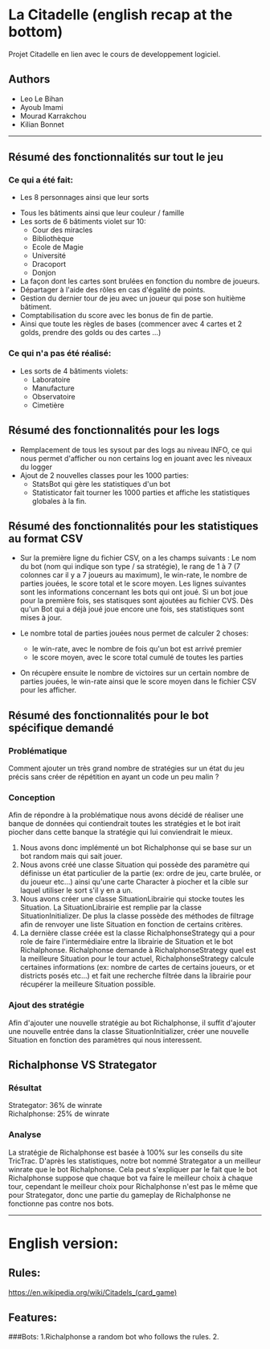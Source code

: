 # La Citadelle (english recap at the bottom)
Projet Citadelle en lien avec le cours de developpement logiciel.

## Authors
- Leo Le Bihan
- Ayoub Imami
- Mourad Karrakchou
- Kilian Bonnet

------------------------------------
## Résumé des fonctionnalités sur tout le jeu
### Ce qui a été fait:
- Les 8 personnages ainsi que leur sorts
* Tous les bâtiments ainsi que leur couleur / famille
* Les sorts de 6 bâtiments violet sur 10:
	* Cour des miracles
	* Bibliothèque
	* Ecole de Magie
	* Université
	* Dracoport
	* Donjon
* La façon dont les cartes sont brulées en fonction du nombre de joueurs.
* Départager à l'aide des rôles en cas d'égalité de points.
* Gestion du dernier tour de jeu avec un joueur qui pose son huitième bâtiment.
* Comptabilisation du score avec les bonus de fin de partie.
* Ainsi que toute les règles de bases (commencer avec 4 cartes et 2 golds, prendre des golds ou des cartes ...)
### Ce qui n'a pas été réalisé:
* Les sorts de 4 bâtiments violets:
	* Laboratoire
	* Manufacture
	* Observatoire
	* Cimetière
## Résumé des fonctionnalités pour les logs
* Remplacement de tous les sysout par des logs au niveau INFO, ce qui nous permet d'afficher ou non certains log en jouant avec les niveaux du logger
* Ajout de 2 nouvelles classes pour les 1000 parties:
  * StatsBot qui gère les statistiques d'un bot
  * Statisticator fait tourner les 1000 parties et affiche les statistiques globales à la fin.
## Résumé des fonctionnalités pour les statistiques au format CSV
* Sur la première ligne du fichier CSV, on a les champs suivants : Le nom du bot (nom qui indique son type / sa stratégie), le rang de 1 à 7 (7 colonnes car il y a 7 joueurs au maximum), le win-rate, le nombre de parties jouées, le score total et le score moyen. Les lignes suivantes sont les informations concernant les bots qui ont joué.
Si un bot joue pour la première fois, ses statisques sont ajoutées au fichier CVS. Dès qu'un Bot qui a déjà joué joue encore une fois, ses statistiques sont mises à jour.

* Le nombre total de parties jouées nous permet de calculer 2 choses:
	* le win-rate, avec le nombre de fois qu'un bot est arrivé premier
	* le score moyen, avec le score total cumulé de toutes les parties
* On récupère ensuite le nombre de victoires sur un certain nombre de parties jouées, le win-rate ainsi que le score moyen dans le fichier CSV pour les afficher.

## Résumé des fonctionnalités pour le bot spécifique demandé
### Problématique
Comment ajouter un très grand nombre de stratégies sur un état du jeu précis sans créer de répétition en ayant un code un peu malin ?
### Conception
Afin de répondre à la problématique nous avons décidé de réaliser une banque de données qui contiendrait toutes les stratégies et le bot irait piocher dans cette banque la stratégie qui lui conviendrait le mieux.
1. Nous avons donc implémenté un bot Richalphonse qui se base sur un bot random mais qui sait jouer.
2. Nous avons créé une classe Situation qui possède des paramètre qui définisse un état particulier de la partie (ex: ordre de jeu, carte brulée, or du joueur etc...) ainsi qu'une carte Character à piocher et la cible sur laquel utiliser le sort s'il y en a un.
3. Nous avons créer une classe SituationLibrairie qui stocke toutes les Situation. La SituationLibrairie est remplie par la classe SituationInitializer. De plus la classe possède des méthodes de filtrage afin de renvoyer une liste Situation en fonction de certains critères.
4. La dernière classe créée est la classe RichalphonseStrategy qui a pour role de faire l'intermédiaire entre la librairie de Situation et le bot Richalphonse. Richalphonse demande à RichalphonseStrategy quel est la meilleure Situation pour le tour actuel, RichalphonseStrategy calcule certaines informations (ex: nombre de cartes de certains joueurs, or et districts posés etc...) et fait une recherche filtrée dans la librairie pour récupérer la meilleure Situation possible.
### Ajout des stratégie
Afin d'ajouter une nouvelle stratégie au bot Richalphonse, il suffit d'ajouter une nouvelle entrée dans la classe SituationInitializer, créer une nouvelle Situation en fonction des paramètres qui nous interessent.
## Richalphonse VS Strategator
### Résultat
Strategator: 36% de winrate <br>
Richalphonse: 25% de winrate <br>
### Analyse
La stratégie de Richalphonse est basée à 100% sur les conseils du site TricTrac. D'après les statistiques, notre bot nommé Strategator a un meilleur winrate que le bot Richalphonse. Cela peut s'expliquer par le fait que le bot Richalphonse suppose que chaque bot va faire le meilleur choix à chaque tour, cependant le meilleur choix pour Richalphonse n'est pas le même que pour Strategator, donc une partie du gameplay de Richalphonse ne fonctionne pas contre nos bots.


------------------------------------
# English version:
## Rules: 
https://en.wikipedia.org/wiki/Citadels_(card_game)

## Features:

###Bots:
1.Richalphonse a random bot who follows the rules.
2.




